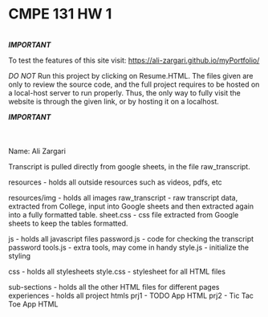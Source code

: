 # CMPE 131 HW 1


\
***************************************IMPORTANT***************************************

To test the features of this site visit: https://ali-zargari.github.io/myPortfolio/

_DO NOT_ Run this project by clicking on Resume.HTML. The files given are only to review the source code,
and the full project requires to be hosted on a local-host server to run properly. Thus, the only way to
fully visit the website is through the given link, or by hosting it on a localhost.

***************************************IMPORTANT***************************************
\
\
\
\
Name: Ali Zargari

Transcript is pulled directly from google sheets, in the file raw_transcript.

resources - holds all outside resources such as videos, pdfs, etc

resources/img - holds all images
    raw_transcript - raw transcript data, extracted from College, input into Google sheets and then extracted again into a 
                     fully formatted table.
    sheet.css - css file extracted from Google sheets to keep the tables formatted.

js - holds all javascript files
    password.js - code for checking the transcript password
    tools.js - extra tools, may come in handy
    style.js - initialize the styling

css - holds all stylesheets
    style.css - stylesheet for all HTML files

sub-sections - holds all the other HTML files for different pages
    experiences - holds all project htmls
        prj1 - TODO App HTML
        prj2 - Tic Tac Toe App HTML




